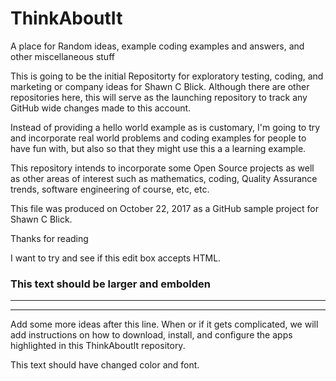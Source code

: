 # ThinkAboutIt
A place for Random ideas, example coding examples and answers, and other miscellaneous stuff

This is going to be the initial Repositorty for exploratory testing, coding, and marketing or company ideas for Shawn C Blick.
Although there are other repositories here, this will serve as the launching repository to track any GitHub wide changes made to this account.

Instead of providing a hello world example as is customary, I'm going to try and incorporate real world problems and coding examples for people to have fun with, but also so that they might use this a a learning example. 


This repository intends to incorporate some Open Source projects as well as other areas of interest such as mathematics, coding, Quality Assurance trends, software engineering of course, etc, etc.



This file was produced on October 22, 2017 as a GitHub sample project for Shawn C Blick.


Thanks for reading


I want to try and see if this edit box accepts HTML.

<h3>This text should be larger and embolden</h3>
<hr size="80%" />

_________________________________________________________________________________________________________
Add some more ideas after this line. When or if it gets complicated, we will add instructions on how to download, install, and configure the apps highlighted in this ThinkAboutIt repository.



<p color="navy" font-family="tahoma">This text should have changed color and font.</p>

